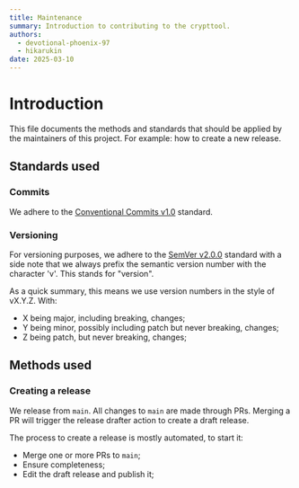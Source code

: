 ```yaml
---
title: Maintenance
summary: Introduction to contributing to the crypttool.
authors:
  - devotional-phoenix-97
  - hikarukin
date: 2025-03-10
---
```


Introduction
============

This file documents the methods and standards that should be applied by the maintainers
of this project. For example: how to create a new release.

Standards used
--------------

### Commits

We adhere to the [Conventional Commits v1.0](https://www.conventionalcommits.org/en/v1.0.0/)
standard.

### Versioning

For versioning purposes, we adhere to the [SemVer v2.0.0](https://semver.org/spec/v2.0.0.html)
standard with a side note that we always prefix the semantic version number with
the character 'v'. This stands for "version".

As a quick summary, this means we use version numbers in the style of vX.Y.Z.
With:

- X being major, including breaking, changes;
- Y being minor, possibly including patch but never breaking, changes;
- Z being patch, but never breaking, changes;

Methods used
------------

### Creating a release

We release from `main`. All changes to `main` are made through PRs. Merging a PR
will trigger the release drafter action to create a draft release.

The process to create a release is mostly automated, to start it:

- Merge one or more PRs to `main`;
- Ensure completeness;
- Edit the draft release and publish it;
